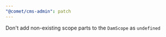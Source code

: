 ```yaml
---
"@comet/cms-admin": patch
---
```


Don't add non-existing scope parts to the `DamScope` as `undefined`
